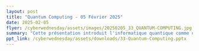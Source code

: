 ```yaml
---
layout: post
title: "Quantum Computing - 05 Février 2025"
date: 2025-02-05
flyer: /cyberwednesday/assets/images/20250205_33_QUANTUM-COMPUTING.jpg
summary: "Cette présentation introduit l'informatique quantique comme une révolution du calcul exploitant les propriétés de la mécanique quantique pour résoudre des problèmes complexes plus rapidement que les ordinateurs classiques. Elle souligne l'intérêt croissant pour cette technologie en cryptographie, intelligence artificielle et optimisation, tout en reconnaissant les défis technologiques et économiques à surmonter."
ppt_link: /cyberwednesday/assets/downloads/33-Quantum-Computing.pptx
---
```



